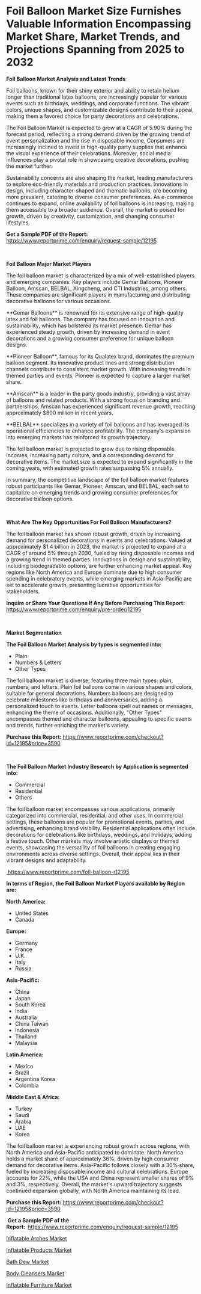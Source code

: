 <p><h1>Foil Balloon Market Size Furnishes Valuable Information Encompassing Market Share, Market Trends, and Projections Spanning from 2025 to 2032</h1></p><p><strong>Foil Balloon Market Analysis and Latest Trends</strong></p>
<p><p>Foil balloons, known for their shiny exterior and ability to retain helium longer than traditional latex balloons, are increasingly popular for various events such as birthdays, weddings, and corporate functions. The vibrant colors, unique shapes, and customizable designs contribute to their appeal, making them a favored choice for party decorations and celebrations.</p><p>The Foil Balloon Market is expected to grow at a CAGR of 5.90% during the forecast period, reflecting a strong demand driven by the growing trend of event personalization and the rise in disposable income. Consumers are increasingly inclined to invest in high-quality party supplies that enhance the visual experience of their celebrations. Moreover, social media influences play a pivotal role in showcasing creative decorations, pushing the market further.</p><p>Sustainability concerns are also shaping the market, leading manufacturers to explore eco-friendly materials and production practices. Innovations in design, including character-shaped and thematic balloons, are becoming more prevalent, catering to diverse consumer preferences. As e-commerce continues to expand, online availability of foil balloons is increasing, making them accessible to a broader audience. Overall, the market is poised for growth, driven by creativity, customization, and changing consumer lifestyles.</p></p>
<p><strong>Get a Sample PDF of the Report:&nbsp;</strong> <a href="https://www.reportprime.com/enquiry/request-sample/12195?utm_campaign=1108&utm_medium=2&utm_source=Github&utm_content=ia&utm_term=18032025&utm_id=foil-balloon">https://www.reportprime.com/enquiry/request-sample/12195</a></p>
<p>&nbsp;</p>
<p><strong>Foil Balloon Major Market Players</strong></p>
<p><p>The foil balloon market is characterized by a mix of well-established players and emerging companies. Key players include Gemar Balloons, Pioneer Balloon, Amscan, BELBAL, Xingcheng, and CTI Industries, among others. These companies are significant players in manufacturing and distributing decorative balloons for various occasions.</p><p>**Gemar Balloons** is renowned for its extensive range of high-quality latex and foil balloons. The company has focused on innovation and sustainability, which has bolstered its market presence. Gemar has experienced steady growth, driven by increasing demand in event decorations and a growing consumer preference for unique balloon designs.</p><p>**Pioneer Balloon**, famous for its Qualatex brand, dominates the premium balloon segment. Its innovative product lines and strong distribution channels contribute to consistent market growth. With increasing trends in themed parties and events, Pioneer is expected to capture a larger market share.</p><p>**Amscan** is a leader in the party goods industry, providing a vast array of balloons and related products. With a strong focus on branding and partnerships, Amscan has experienced significant revenue growth, reaching approximately $800 million in recent years.</p><p>**BELBAL** specializes in a variety of foil balloons and has leveraged its operational efficiencies to enhance profitability. The company's expansion into emerging markets has reinforced its growth trajectory.</p><p>The foil balloon market is projected to grow due to rising disposable incomes, increasing party culture, and a corresponding demand for decorative items. The market size is expected to expand significantly in the coming years, with estimated growth rates surpassing 5% annually.</p><p>In summary, the competitive landscape of the foil balloon market features robust participants like Gemar, Pioneer, Amscan, and BELBAL, each set to capitalize on emerging trends and growing consumer preferences for decorative balloon options.</p></p>
<p>&nbsp;</p>
<p><strong>What Are The Key Opportunities For Foil Balloon Manufacturers?</strong></p>
<p><p>The foil balloon market has shown robust growth, driven by increasing demand for personalized decorations in events and celebrations. Valued at approximately $1.4 billion in 2023, the market is projected to expand at a CAGR of around 5% through 2030, fueled by rising disposable incomes and a growing trend in themed parties. Innovations in design and sustainability, including biodegradable options, are further enhancing market appeal. Key regions like North America and Europe dominate due to high consumer spending in celebratory events, while emerging markets in Asia-Pacific are set to accelerate growth, presenting lucrative opportunities for stakeholders.</p></p>
<p><strong>Inquire or Share Your Questions If Any Before Purchasing This Report:</strong> <a href="https://www.reportprime.com/enquiry/pre-order/12195?utm_campaign=1108&utm_medium=2&utm_source=Github&utm_content=ia&utm_term=18032025&utm_id=foil-balloon">https://www.reportprime.com/enquiry/pre-order/12195</a></p>
<p>&nbsp;</p>
<p><strong>Market Segmentation</strong></p>
<p><strong>The Foil Balloon Market Analysis by types is segmented into:</strong></p>
<p><ul><li>Plain</li><li>Numbers & Letters</li><li>Other Types</li></ul></p>
<p><p>The foil balloon market is diverse, featuring three main types: plain, numbers, and letters. Plain foil balloons come in various shapes and colors, suitable for general decorations. Numbers balloons are designed to celebrate milestones like birthdays and anniversaries, adding a personalized touch to events. Letter balloons spell out names or messages, enhancing the theme of occasions. Additionally, "Other Types" encompasses themed and character balloons, appealing to specific events and trends, further enriching the market's variety.</p></p>
<p><strong>Purchase this Report:&nbsp;</strong><a href="https://www.reportprime.com/checkout?id=12195&price=3590&utm_campaign=1108&utm_medium=2&utm_source=Github&utm_content=ia&utm_term=18032025&utm_id=foil-balloon">https://www.reportprime.com/checkout?id=12195&price=3590</a></p>
<p>&nbsp;</p>
<p><strong>The Foil Balloon Market Industry Research by Application is segmented into:</strong></p>
<p><ul><li>Commercial</li><li>Residential</li><li>Others</li></ul></p>
<p><p>The foil balloon market encompasses various applications, primarily categorized into commercial, residential, and other uses. In commercial settings, these balloons are popular for promotional events, parties, and advertising, enhancing brand visibility. Residential applications often include decorations for celebrations like birthdays, weddings, and holidays, adding a festive touch. Other markets may involve artistic displays or themed events, showcasing the versatility of foil balloons in creating engaging environments across diverse settings. Overall, their appeal lies in their vibrant designs and adaptability.</p></p>
<p><a href="https://www.reportprime.com/foil-balloon-r12195?utm_campaign=1108&utm_medium=2&utm_source=Github&utm_content=ia&utm_term=18032025&utm_id=foil-balloon">&nbsp;https://www.reportprime.com/foil-balloon-r12195</a></p>
<p><strong>In terms of Region, the Foil Balloon Market Players available by Region are:</strong></p>
<p>
    <p> <strong> North America: </strong>
        <ul>
            <li>United States</li>
            <li>Canada</li>
        </ul>
        </p> 
    <p> <strong> Europe: </strong>
        <ul>
            <li>Germany</li>
            <li>France</li>
            <li>U.K.</li>
            <li>Italy</li>
            <li>Russia</li>
        </ul>
        </p> 
    <p> <strong> Asia-Pacific: </strong>
        <ul>
            <li>China</li>
            <li>Japan</li>
            <li>South Korea</li>
            <li>India</li>
            <li>Australia</li>
            <li>China Taiwan</li>
            <li>Indonesia</li>
            <li>Thailand</li>
            <li>Malaysia</li>
        </ul>
        </p> 
    <p> <strong> Latin America: </strong>
        <ul>
            <li>Mexico</li>
            <li>Brazil</li>
            <li>Argentina Korea</li>
            <li>Colombia</li>
        </ul>
        </p> 
    <p> <strong> Middle East & Africa: </strong>
        <ul>
            <li>Turkey</li>
            <li>Saudi</li>
            <li>Arabia</li>
            <li>UAE</li>
            <li>Korea</li>
        </ul>
    </p>
    </p>
<p><p>The foil balloon market is experiencing robust growth across regions, with North America and Asia-Pacific anticipated to dominate. North America holds a market share of approximately 36%, driven by high consumer demand for decorative items. Asia-Pacific follows closely with a 30% share, fueled by increasing disposable income and cultural celebrations. Europe accounts for 22%, while the USA and China represent smaller shares of 9% and 3%, respectively. Overall, the market's upward trajectory suggests continued expansion globally, with North America maintaining its lead.</p></p>
<p><strong>Purchase this Report: </strong><a href="https://www.reportprime.com/checkout?id=12195&price=3590&utm_campaign=1108&utm_medium=2&utm_source=Github&utm_content=ia&utm_term=18032025&utm_id=foil-balloon">https://www.reportprime.com/checkout?id=12195&price=3590</a></p>
<p>&nbsp;<strong>Get a Sample PDF of the Report:&nbsp;&nbsp;</strong><a href="https://www.reportprime.com/enquiry/request-sample/12195?utm_campaign=1108&utm_medium=2&utm_source=Github&utm_content=ia&utm_term=18032025&utm_id=foil-balloon">https://www.reportprime.com/enquiry/request-sample/12195</a></p>
<p><strong></strong></p>
<p><p><a href="https://github.com/hoppeellia6b/Market-Research-Report-List-1/blob/main/inflatable-arches-market.md?utm_campaign=1108&utm_medium=2&utm_source=Github&utm_content=ia&utm_term=18032025&utm_id=foil-balloon">Inflatable Arches Market</a></p><p><a href="https://github.com/bredevasil2q/Market-Research-Report-List-1/blob/main/inflatable-products-market.md?utm_campaign=1108&utm_medium=2&utm_source=Github&utm_content=ia&utm_term=18032025&utm_id=foil-balloon">Inflatable Products Market</a></p><p><a href="https://github.com/winjelequegt/Market-Research-Report-List-1/blob/main/bath-dew-market.md?utm_campaign=1108&utm_medium=2&utm_source=Github&utm_content=ia&utm_term=18032025&utm_id=foil-balloon">Bath Dew Market</a></p><p><a href="https://github.com/fontshatintj/Market-Research-Report-List-1/blob/main/body-cleansers-market.md?utm_campaign=1108&utm_medium=2&utm_source=Github&utm_content=ia&utm_term=18032025&utm_id=foil-balloon">Body Cleansers Market</a></p><p><a href="https://github.com/nedzazollo74/Market-Research-Report-List-1/blob/main/inflatable-furniture-market.md?utm_campaign=1108&utm_medium=2&utm_source=Github&utm_content=ia&utm_term=18032025&utm_id=foil-balloon">Inflatable Furniture Market</a></p></p>